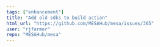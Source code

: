 ```yaml
---
tags: ["enhancement"]
title: "Add old sdks to build action"
html_url: "https://github.com/MESAHub/mesa/issues/365"
user: "rjfarmer"
repo: "MESAHub/mesa"
---
```


